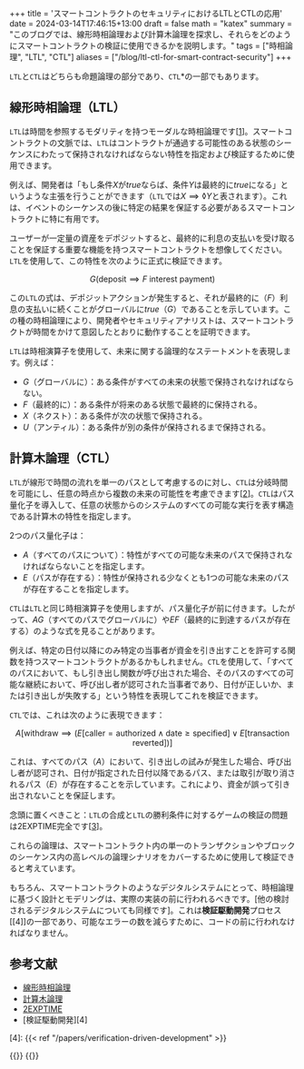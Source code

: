 +++
title = 'スマートコントラクトのセキュリティにおけるLTLとCTLの応用'
date = 2024-03-14T17:46:15+13:00
draft = false
math = "katex"
summary = "このブログでは、線形時相論理および計算木論理を探求し、それらをどのようにスマートコントラクトの検証に使用できるかを説明します。"
tags = ["時相論理", "LTL", "CTL"]
aliases = ["/blog/ltl-ctl-for-smart-contract-security"]
+++

`LTL`と`CTL`はどちらも命題論理の部分であり、`CTL`\*の一部でもあります。

## 線形時相論理（LTL）

`LTL`は時間を参照するモダリティを持つモーダルな時相論理です[[1]]。スマートコントラクトの文脈では、`LTL`はコントラクトが通過する可能性のある状態のシーケンスにわたって保持されなければならない特性を指定および検証するために使用できます。

例えば、開発者は「もし条件$X$が$true$ならば、条件$Y$は最終的に$true$になる」というような主張を行うことができます（`LTL`では$X \implies \lozenge Y$と表されます）。これは、イベントのシーケンスの後に特定の結果を保証する必要があるスマートコントラクトに特に有用です。

ユーザーが一定量の資産をデポジットすると、最終的に利息の支払いを受け取ることを保証する重要な機能を持つスマートコントラクトを想像してください。`LTL`を使用して、この特性を次のように正式に検証できます。

$$
G(\text{deposit} \implies F\text{ interest payment})
$$

この`LTL`の式は、デポジットアクションが発生すると、それが最終的に（$F$）利息の支払いに続くことがグローバルに$true$（$G$）であることを示しています。この種の時相論理により、開発者やセキュリティアナリストは、スマートコントラクトが時間をかけて意図したとおりに動作することを証明できます。

`LTL`は時相演算子を使用して、未来に関する論理的なステートメントを表現します。例えば：

- $G$（グローバルに）：ある条件がすべての未来の状態で保持されなければならない。
- $F$（最終的に）：ある条件が将来のある状態で最終的に保持される。
- $X$（ネクスト）：ある条件が次の状態で保持される。
- $U$（アンティル）：ある条件が別の条件が保持されるまで保持される。

## 計算木論理（CTL）

`LTL`が線形で時間の流れを単一のパスとして考慮するのに対し、`CTL`は分岐時間を可能にし、任意の時点から複数の未来の可能性を考慮できます[[2]]。`CTL`はパス量化子を導入して、任意の状態からのシステムのすべての可能な実行を表す構造である計算木の特性を指定します。

2つのパス量化子は：

- $A$（すべてのパスについて）：特性がすべての可能な未来のパスで保持されなければならないことを指定します。
- $E$（パスが存在する）：特性が保持される少なくとも1つの可能な未来のパスが存在することを指定します。

`CTL`は`LTL`と同じ時相演算子を使用しますが、パス量化子が前に付きます。したがって、$AG$（すべてのパスでグローバルに）や$EF$（最終的に到達するパスが存在する）のような式を見ることがあります。

例えば、特定の日付以降にのみ特定の当事者が資金を引き出すことを許可する関数を持つスマートコントラクトがあるかもしれません。`CTL`を使用して、「すべてのパスにおいて、もし引き出し関数が呼び出された場合、そのパスのすべての可能な継続において、呼び出し者が認可された当事者であり、日付が正しいか、または引き出しが失敗する」という特性を表現してこれを検証できます。

`CTL`では、これは次のように表現できます：

$$
A[\text{withdraw} \implies (E[\text{caller} = \text{authorized} \land \text{date} \geq \text{specified}] \lor E[\text{transaction reverted}])]
$$

これは、すべてのパス（$A$）において、引き出しの試みが発生した場合、呼び出し者が認可され、日付が指定された日付以降であるパス、または取引が取り消されるパス（$E$）が存在することを示しています。これにより、資金が誤って引き出されないことを保証します。

念頭に置くべきこと：`LTL`の合成と`LTL`の勝利条件に対するゲームの検証の問題は2EXPTIME完全です[[3]]。

これらの論理は、スマートコントラクト内の単一のトランザクションやブロックのシーケンス内の高レベルの論理シナリオをカバーするために使用して検証できると考えています。

もちろん、スマートコントラクトのようなデジタルシステムにとって、時相論理に基づく設計とモデリングは、実際の実装の前に行われるべきです。[他の検討されるデジタルシステムについても同様です]。これは**検証駆動開発**プロセス[[4]]の一部であり、可能なエラーの数を減らすために、コードの前に行われなければなりません。

## 参考文献

- [線形時相論理][1]
- [計算木論理][2]
- [2EXPTIME][3]
- [検証駆動開発][4]

[1]: https://ja.wikipedia.org/wiki/線形時相論理
[2]: https://ja.wikipedia.org/wiki/計算木論理
[3]: https://en.wikipedia.org/wiki/2-EXPTIME

[4]: {{< ref "/papers/verification-driven-development" >}}

{{<post-socials language="jp" page_content_type="blog" telegram_post_id="10" x_post_id="1774858291727978818">}}
{{<ai-translated>}}
